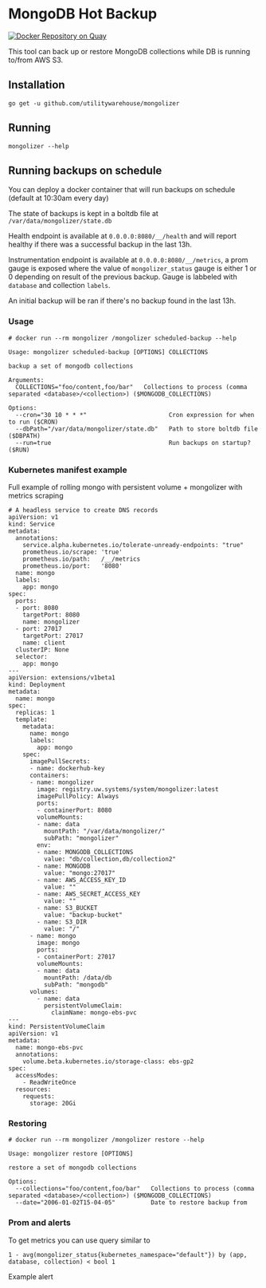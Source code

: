 # MongoDB Hot Backup

[![Docker Repository on Quay](https://quay.io/repository/utilitywarehouse/mongolizer/status "Docker Repository on Quay")](https://quay.io/repository/utilitywarehouse/mongolizer)

This tool can back up or restore MongoDB collections while DB is running to/from AWS S3.

## Installation
```
go get -u github.com/utilitywarehouse/mongolizer
```
## Running
```
mongolizer --help
```

## Running backups on schedule

You can deploy a docker container that will run backups on schedule (default at 10:30am every day)

The state of backups is kept in a boltdb file at `/var/data/mongolizer/state.db`

Health endpoint is available at `0.0.0.0:8080/__/health` and will report healthy if there was a successful backup in the last 13h.

Instrumentation endpoint is available at `0.0.0.0:8080/__/metrics`, a prom gauge is exposed where the value of `mongolizer_status` gauge is either 1 or 0 depending on result of the previous backup. Gauge is labbeled with `database` and collection `labels`.

An initial backup will be ran if there's no backup found in the last 13h.

### Usage

```
# docker run --rm mongolizer /mongolizer scheduled-backup --help

Usage: mongolizer scheduled-backup [OPTIONS] COLLECTIONS

backup a set of mongodb collections

Arguments:
  COLLECTIONS="foo/content,foo/bar"   Collections to process (comma separated <database>/<collection>) ($MONGODB_COLLECTIONS)

Options:
  --cron="30 10 * * *"                       Cron expression for when to run ($CRON)
  --dbPath="/var/data/mongolizer/state.db"   Path to store boltdb file ($DBPATH)
  --run=true                                 Run backups on startup? ($RUN)
```

### Kubernetes manifest example

Full example of rolling mongo with persistent volume + mongolizer with metrics scraping

```
# A headless service to create DNS records
apiVersion: v1
kind: Service
metadata:
  annotations:
    service.alpha.kubernetes.io/tolerate-unready-endpoints: "true"
    prometheus.io/scrape: 'true'
    prometheus.io/path:   /__/metrics
    prometheus.io/port:   '8080'
  name: mongo
  labels:
    app: mongo
spec:
  ports:
  - port: 8080
    targetPort: 8080
    name: mongolizer
  - port: 27017
    targetPort: 27017
    name: client
  clusterIP: None
  selector:
    app: mongo
---
apiVersion: extensions/v1beta1
kind: Deployment
metadata:
  name: mongo
spec:
  replicas: 1
  template:
    metadata:
      name: mongo
      labels:
        app: mongo
    spec:
      imagePullSecrets:
      - name: dockerhub-key
      containers:
      - name: mongolizer
        image: registry.uw.systems/system/mongolizer:latest
        imagePullPolicy: Always
        ports:
        - containerPort: 8080
        volumeMounts:
        - name: data
          mountPath: "/var/data/mongolizer/"
          subPath: "mongolizer"
        env:
        - name: MONGODB_COLLECTIONS
          value: "db/collection,db/collection2"
        - name: MONGODB
          value: "mongo:27017"
        - name: AWS_ACCESS_KEY_ID
          value: ""
        - name: AWS_SECRET_ACCESS_KEY
          value: ""
        - name: S3_BUCKET
          value: "backup-bucket"
        - name: S3_DIR
          value: "/"
      - name: mongo
        image: mongo
        ports:
        - containerPort: 27017
        volumeMounts:
        - name: data
          mountPath: /data/db
          subPath: "mongodb"
      volumes:
        - name: data
          persistentVolumeClaim:
            claimName: mongo-ebs-pvc
---
kind: PersistentVolumeClaim
apiVersion: v1
metadata:
  name: mongo-ebs-pvc
  annotations:
    volume.beta.kubernetes.io/storage-class: ebs-gp2
spec:
  accessModes:
    - ReadWriteOnce
  resources:
    requests:
      storage: 20Gi

```
### Restoring

```
# docker run --rm mongolizer /mongolizer restore --help

Usage: mongolizer restore [OPTIONS]

restore a set of mongodb collections

Options:
  --collections="foo/content,foo/bar"   Collections to process (comma separated <database>/<collection>) ($MONGODB_COLLECTIONS)
  --date="2006-01-02T15-04-05"          Date to restore backup from
```

### Prom and alerts

To get metrics you can use query similar to

```
1 - avg(mongolizer_status{kubernetes_namespace="default"}) by (app, database, collection) < bool 1
```

Example alert

```
```
